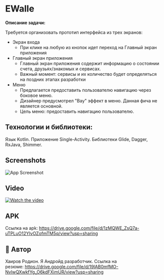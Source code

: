 # EWalle

**Описание задачи:**

Требуется организовать прототип интерфейса из трех экранов:

-   Экран входа
    -   При клике на любую из кнопок идет переход на Главный экран приложения
-   Главный экран приложения
    -   Главный экран приложения содержит информацию о состоянии счета, друзьях/знакомых и сервисах.
    -   Важный момент: сервисы и их количество будет определяться на поздних этапах разработки
-   Меню
    -   Предлагается предоставить пользователю навигацию через боковое меню.
    -   Дизайнер предусмотрел "Вау" эффект в меню. Данная фича не является основной.
    -   Цель меню: предоставить навигацию пользователю.

## Технологии и библиотеки:

Язык Kotlin. Приложение Single-Activity. Библиотеки Glide, Dagger, RxJava, Shimmer.

## Screenshots

![App Screenshot](https://drive.google.com/file/d/1JQDC2YoKl3JCiAqxIYBafroZnBh6mktl/view?usp=sharing)

## Video

[![Watch the video](https://i.imgur.com/vKb2F1B.png)](https://youtu.be/z1Fho5LhEMg)

## APK

Ссылка на apk: https://drive.google.com/file/d/1zMQWE_ZsQ7a-uTPLuO12YIvOZofmTM5q/view?usp=sharing

## 🚀 Автор

Хаиров Родион. Я Андройд разработчик. Ссылка на  
резюме: https://drive.google.com/file/d/19lAB0mfMO-NvlwQXwkfYg_O6kdFXimUR/view?usp=sharing